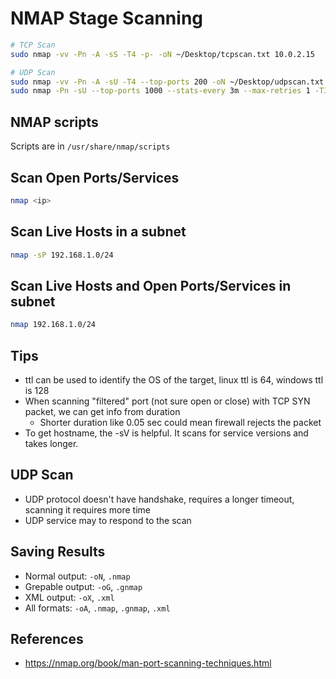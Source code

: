 # NMAP Stage Scanning

```bash
# TCP Scan
sudo nmap -vv -Pn -A -sS -T4 -p- -oN ~/Desktop/tcpscan.txt 10.0.2.15

# UDP Scan
sudo nmap -vv -Pn -A -sU -T4 --top-ports 200 -oN ~/Desktop/udpscan.txt huakunshen.com
sudo nmap -Pn -sU --top-ports 1000 --stats-every 3m --max-retries 1 -T3 -oN ~/Desktop/udpscan.txt huakunshen.com
```

## NMAP scripts

Scripts are in `/usr/share/nmap/scripts`

## Scan Open Ports/Services

```bash
nmap <ip>
```

## Scan Live Hosts in a subnet

```bash
nmap -sP 192.168.1.0/24
```

## Scan Live Hosts and Open Ports/Services in subnet

```bash
nmap 192.168.1.0/24
```

## Tips

- ttl can be used to identify the OS of the target, linux ttl is 64, windows ttl is 128
- When scanning "filtered" port (not sure open or close) with TCP SYN packet, we can get info from duration
  - Shorter duration like 0.05 sec could mean firewall rejects the packet
- To get hostname, the -sV is helpful. It scans for service versions and takes longer.

## UDP Scan

- UDP protocol doesn't have handshake, requires a longer timeout, scanning it requires more time
- UDP service may to respond to the scan


## Saving Results

- Normal output: `-oN`, `.nmap`
- Grepable output: `-oG`, `.gnmap`
- XML output: `-oX`, `.xml`
- All formats: `-oA`, `.nmap`, `.gnmap`, `.xml`




## References

- https://nmap.org/book/man-port-scanning-techniques.html
